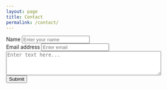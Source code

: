 ```yaml
---
layout: page
title: Contact
permalink: /contact/
---
```

<form accept-charset="UTF-8" action=" https://sharpemachine.github.io//{noreply@github.com}" method="POST" enctype="multipart/form-data" target="_blank">
          <div class="form-group">
            <label for="exampleInputName">Name</label>
            <input type="text" name="name" class="form-control" id="exampleInputName" placeholder="Enter your name" required="required">
          </div>
         <div class="form-group">
            <label for="exampleInputEmail1" required="required">Email address</label>
            <input type="email" name="email" class="form-control" id="exampleInputEmail1" aria-describedby="emailHelp" placeholder="Enter email">
          </div>
            <div class="form-group">
            <textarea rows="4" cols="50" name="comment" class="form-control" placeholder="Enter text here..." ></textarea>
           </div>
          <button type="submit" class="btn btn-primary">Submit</button>
        </form>
